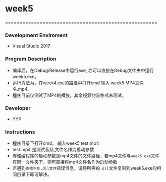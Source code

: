 # week5
=====================================================
### Development Enviroment
 - Visual Studio 2017

### Program Description
 - 编译后，在Debug/Release中运行exe, 亦可以直接在Debug文件夹中运行week5.exe。
 - 运行方法为，在week4.exe的路径中打开cmd 输入 week5 MP4文件名.mp4。
 - 程序目前仅测试了MP4的播放，其余视频封装格式未测试。

### Developer
 - YYP

### Instructions
 - 程序目录下打开cmd， 输入week5 test.mp4
 - test.mp4 是测试音频,文件名作为启动参数
 - 传递给程序的启动参数是mp4文件的文件路径，若mp4文件与`week5.exe`文件在同一文件夹下，则可直接将mp4文件名作为启动参数  
 - 若遇到`查找不到.dll文件`错误信息，请将所需的`.dll`文件复制到week5.exe的相同目录下即可解决。  
